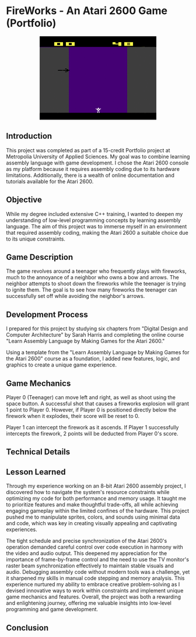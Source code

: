# FireWorks - An Atari 2600 Game (Portfolio)


<p align="center">
    <img src="./Portfolio/gif_demo.gif">
</p>


## Introduction
This project was completed as part of a 15-credit Portfolio project at Metropolia University of Applied Sciences. My goal was to combine learning assembly language with game development. I chose the Atari 2600 console as my platform because it requires assembly coding due to its hardware limitations. Additionally, there is a wealth of online documentation and tutorials available for the Atari 2600.


## Objective
While my degree included extensive C++ training, I wanted to deepen my understanding of low-level programming concepts by learning assembly language. The aim of this project was to immerse myself in an environment that required assembly coding, making the Atari 2600 a suitable choice due to its unique constraints.


## Game Description
The game revolves around a teenager who frequently plays with fireworks, much to the annoyance of a neighbor who owns a bow and arrows. The neighbor attempts to shoot down the fireworks while the teenager is trying to ignite them. The goal is to see how many fireworks the teenager can successfully set off while avoiding the neighbor's arrows.

## Development Process
I prepared for this project by studying six chapters from "Digital Design and Computer Architecture" by Sarah Harris and completing the online course "Learn Assembly Language by Making Games for the Atari 2600."

Using a template from the "Learn Assembly Language by Making Games for the Atari 2600" course as a foundation, I added new features, logic, and graphics to create a unique game experience.

## Game Mechanics
Player 0 (Teenager) can move left and right, as well as shoot using the space button. A successful shot that causes a fireworks explosion will grant 1 point to Player 0. However, if Player 0 is positioned directly below the firework when it explodes, their score will be reset to 0.

Player 1 can intercept the firework as it ascends. If Player 1 successfully intercepts the firework, 2 points will be deducted from Player 0's score.

## Technical Details

## Lesson Learned
Through my experience working on an 8-bit Atari 2600 assembly project, I discovered how to navigate the system's resource constraints while optimizing my code for both performance and memory usage. It taught me to prioritize features and make thoughtful trade-offs, all while achieving engaging gameplay within the limited confines of the hardware. This project pushed me to manipulate sprites, colors, and sounds using minimal data and code, which was key in creating visually appealing and captivating experiences.

The tight schedule and precise synchronization of the Atari 2600's operation demanded careful control over code execution in harmony with the video and audio output. This deepened my appreciation for the importance of frame-by-frame control and the need to use the TV monitor's raster beam synchronization effectively to maintain stable visuals and audio. Debugging assembly code without modern tools was a challenge, yet it sharpened my skills in manual code stepping and memory analysis. This experience nurtured my ability to embrace creative problem-solving as I devised innovative ways to work within constraints and implement unique game mechanics and features. Overall, the project was both a rewarding and enlightening journey, offering me valuable insights into low-level programming and game development.

## Conclusion

